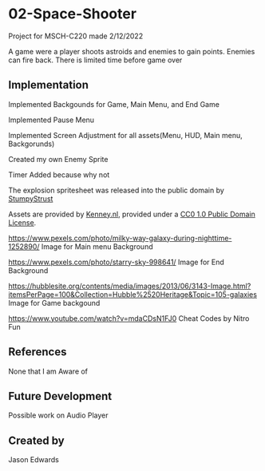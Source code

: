 # 02-Space-Shooter

Project for MSCH-C220 made 2/12/2022

A game were a player shoots astroids and enemies to gain points. Enemies can fire back. There is limited time before game over

## Implementation

Implemented Backgounds for Game, Main Menu, and End Game

Implemented Pause Menu

Implemented Screen Adjustment for all assets(Menu, HUD, Main menu, Backgorunds)

Created my own Enemy Sprite 

Timer Added because why not

The explosion spritesheet was released into the public domain by [StumpyStrust](https://opengameart.org/content/explosion-sheet)

Assets are provided by [Kenney.nl](https://kenney.nl/assets/space-shooter-extension), provided under a [CC0 1.0 Public Domain License](https://creativecommons.org/publicdomain/zero/1.0/).

https://www.pexels.com/photo/milky-way-galaxy-during-nighttime-1252890/ Image for Main menu Background

https://www.pexels.com/photo/starry-sky-998641/ Image for End Background

https://hubblesite.org/contents/media/images/2013/06/3143-Image.html?itemsPerPage=100&Collection=Hubble%2520Heritage&Topic=105-galaxies Image for Game backgound

https://www.youtube.com/watch?v=mdaCDsN1FJ0 Cheat Codes by Nitro Fun

## References
None that I am Aware of

## Future Development
Possible work on Audio Player 
## Created by
Jason Edwards
